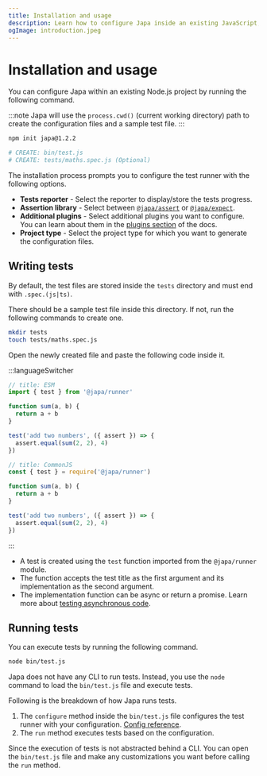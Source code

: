 ```yaml
---
title: Installation and usage
description: Learn how to configure Japa inside an existing JavaScript, TypeScript or an ES modules project.
ogImage: introduction.jpeg
---
```


# Installation and usage
You can configure Japa within an existing Node.js project by running the following command.

:::note
Japa will use the `process.cwd()` (current working directory) path to create the configuration files and a sample test file.
:::

```sh
npm init japa@1.2.2

# CREATE: bin/test.js
# CREATE: tests/maths.spec.js (Optional)
```

The installation process prompts you to configure the test runner with the following options.

- **Tests reporter** - Select the reporter to display/store the tests progress.
- **Assertion library** - Select between [`@japa/assert`](./plugins/assert.md) or [`@japa/expect`](./plugins/expect.md).
- **Additional plugins** - Select additional plugins you want to configure. You can learn about them in the [plugins section](./plugins/run-failed-tests.md) of the docs.
- **Project type** - Select the project type for which you want to generate the configuration files.

## Writing tests
By default, the test files are stored inside the `tests` directory and must end with `.spec.(js|ts)`.

There should be a sample test file inside this directory. If not, run the following commands to create one.

```sh
mkdir tests
touch tests/maths.spec.js
```

Open the newly created file and paste the following code inside it.

:::languageSwitcher
```ts
// title: ESM
import { test } from '@japa/runner'

function sum(a, b) {
  return a + b
}

test('add two numbers', ({ assert }) => {
  assert.equal(sum(2, 2), 4)
})
```

```ts
// title: CommonJS
const { test } = require('@japa/runner')

function sum(a, b) {
  return a + b
}

test('add two numbers', ({ assert }) => {
  assert.equal(sum(2, 2), 4)
})
```
:::

- A test is created using the `test` function imported from the `@japa/runner` module.
- The function accepts the test title as the first argument and its implementation as the second argument.
- The implementation function can be async or return a promise. Learn more about [testing asynchronous code](./testing-async-code.md).

## Running tests
You can execute tests by running the following command.

```sh
node bin/test.js
```

Japa does not have any CLI to run tests. Instead, you use the `node` command to load the `bin/test.js` file and execute tests.

Following is the breakdown of how Japa runs tests.

1. The `configure` method inside the `bin/test.js` file configures the test runner with your configuration. [Config reference](./runner-config.md).
2. The `run` method executes tests based on the configuration.

Since the execution of tests is not abstracted behind a CLI. You can open the `bin/test.js` file and make any customizations you want before calling the `run` method.
